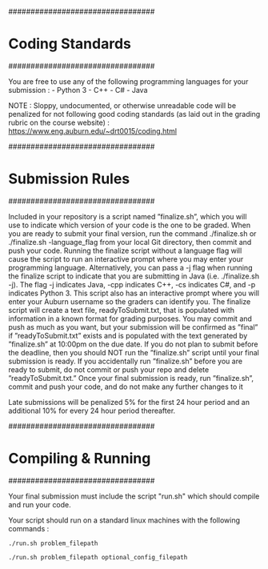 #################################
#	Coding Standards	#
#################################

You are free to use any of the following programming languages for your submission : 
	- Python 3
	- C++
	- C#
	- Java

NOTE : Sloppy, undocumented, or otherwise unreadable code will be penalized for not following good coding standards (as laid out in the grading rubric on the course website) : https://www.eng.auburn.edu/~drt0015/coding.html

#################################
#	Submission Rules	#
#################################

Included in your repository is a script named ”finalize.sh”, which you will use to indicate which version of your code is the one to be graded. When you are ready to submit your final version, run the command ./finalize.sh or ./finalize.sh -language_flag from your local Git directory, then commit and push your code. Running the finalize script without a language flag will cause the script to run an interactive prompt where you may enter your programming language. Alternatively, you can pass a -j flag when running the finalize script to indicate that you are submitting in Java (i.e. ./finalize.sh -j). The flag -j indicates Java, -cpp indicates C++, -cs indicates C#, and -p indicates Python 3. This script also has an interactive prompt where you will enter your Auburn username so the graders can identify you. The finalize script will create a text file, readyToSubmit.txt, that is populated with information in a known format for grading purposes. You may commit and push as much as you want, but your submission will be confirmed as ”final” if ”readyToSubmit.txt” exists and is populated with the text generated by ”finalize.sh” at 10:00pm on the due date. If you do not plan to submit before the deadline, then you should NOT run the ”finalize.sh” script until your final submission is ready. If you accidentally run ”finalize.sh” before you are ready to submit, do not commit or push your repo and delete ”readyToSubmit.txt.” Once your final submission is ready, run ”finalize.sh”, commit and push your code, and do not make any further changes to it

Late submissions will be penalized 5% for the first 24 hour period and an additional 10% for every 24 hour period thereafter.

#################################
#       Compiling & Running	#
#################################

Your final submission must include the script "run.sh" which should compile and run your code.

Your script should run on a standard linux machines with the following commands : 
```
./run.sh problem_filepath
```
```
./run.sh problem_filepath optional_config_filepath
```
